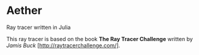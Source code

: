 # Aether
Ray tracer written in Julia

This ray tracer is based on the book **The Ray Tracer Challenge** written by *Jamis Buck* [http://raytracerchallenge.com/].

